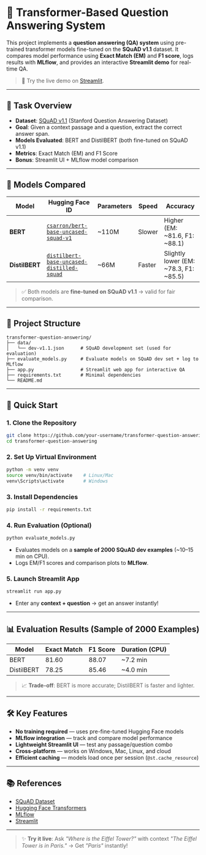 # 🤖 Transformer-Based Question Answering System

This project implements a **question answering (QA) system** using pre-trained transformer models fine-tuned on the **SQuAD v1.1** dataset. It compares model performance using **Exact Match (EM)** and **F1 score**, logs results with **MLflow**, and provides an interactive **Streamlit demo** for real-time QA.
> 🚀 Try the live demo on [Streamlit](https://transformer-question-answering.streamlit.app/).
---

## 📌 Task Overview

- **Dataset**: [SQuAD v1.1]([https://rajpurkar.github.io/SQuad-explorer/](https://www.kaggle.com/datasets/stanfordu/stanford-question-answering-dataset)) (Stanford Question Answering Dataset)
- **Goal**: Given a context passage and a question, extract the correct answer span.
- **Models Evaluated**: BERT and DistilBERT (both fine-tuned on SQuAD v1.1)
- **Metrics**: Exact Match (EM) and F1 Score
- **Bonus**: Streamlit UI + MLflow model comparison

---

## 🧠 Models Compared

| Model | Hugging Face ID | Parameters | Speed | Accuracy |
|------|------------------|-----------|-------|----------|
| **BERT** | [`csarron/bert-base-uncased-squad-v1`](https://huggingface.co/csarron/bert-base-uncased-squad-v1) | ~110M | Slower | Higher (EM: ~81.6, F1: ~88.1) |
| **DistilBERT** | [`distilbert-base-uncased-distilled-squad`](https://huggingface.co/distilbert-base-uncased-distilled-squad) | ~66M | Faster | Slightly lower (EM: ~78.3, F1: ~85.5) |

> ✅ Both models are **fine-tuned on SQuAD v1.1** → valid for fair comparison.  

---

## 📂 Project Structure

```
transformer-question-answering/
├── data/
│   └── dev-v1.1.json      # SQuAD development set (used for evaluation)
├── evaluate_models.py     # Evaluate models on SQuAD dev set + log to MLflow
├── app.py                 # Streamlit web app for interactive QA
├── requirements.txt       # Minimal dependencies 
└── README.md
```

---

## 🚀 Quick Start

### 1. Clone the Repository
```bash
git clone https://github.com/your-username/transformer-question-answering.git
cd transformer-question-answering
```

### 2. Set Up Virtual Environment
```bash
python -m venv venv
source venv/bin/activate    # Linux/Mac
venv\Scripts\activate       # Windows
```

### 3. Install Dependencies
```bash
pip install -r requirements.txt
```


### 4. Run Evaluation (Optional)
```bash
python evaluate_models.py
```
- Evaluates models on a **sample of 2000 SQuAD dev examples** (~10–15 min on CPU).
- Logs EM/F1 scores and comparison plots to **MLflow**.

### 5. Launch Streamlit App
```bash
streamlit run app.py
```
- Enter any **context + question** → get an answer instantly!

---

## 📊 Evaluation Results (Sample of 2000 Examples)

| Model | Exact Match | F1 Score | Duration (CPU) |
|-------|-------------|----------|----------------|
| BERT | 81.60 | 88.07 | ~7.2 min |
| DistilBERT | 78.25 | 85.46 | ~4.0 min |

> 📈 **Trade-off**: BERT is more accurate; DistilBERT is faster and lighter.

---

## 🛠️ Key Features

- **No training required** — uses pre-fine-tuned Hugging Face models
- **MLflow integration** — track and compare model performance
- **Lightweight Streamlit UI** — test any passage/question combo
- **Cross-platform** — works on Windows, Mac, Linux, and cloud
- **Efficient caching** — models load once per session (`@st.cache_resource`)

---

## 📚 References

- [SQuAD Dataset](https://rajpurkar.github.io/SQuad-explorer/)
- [Hugging Face Transformers](https://huggingface.co/docs/transformers)
- [MLflow](https://mlflow.org/)
- [Streamlit](https://streamlit.io/)

---

> ✨ **Try it live**: Ask *"Where is the Eiffel Tower?"* with context *"The Eiffel Tower is in Paris."* → Get *"Paris"* instantly!
